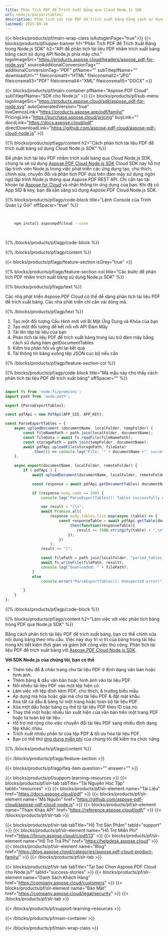 ```yaml
---
title: Phân Tích PDF để Trích Xuất Bảng qua Cloud Node.js SDK
url: nodejs/parser/tables/
description: Phân tích các tệp PDF để trích xuất bảng bằng cách sử dụng Aspose.PDF Cloud SDK cho Node.js. Nâng cao khả năng tìm kiếm và lập chỉ mục.
lastmod: 2025-09-10
---
```


{{< blocks/products/pf/main-wrap-class isAutogenPage="true">}}
{{< blocks/products/pf/upper-banner h1="Phân Tích PDF để Trích Xuất Bảng trong Node.js SDK" h2="API để phân tích tài liệu PDF nhằm trích xuất bảng bằng cách sử dụng API Node.js phía máy chủ." logoImageSrc="https://products.aspose.cloud/headers/aspose_pdf-for-node.svg" sourceAdditionalConversionTag="" additionalConversionTag="PDF" pfName="" subTitlepfName="" downloadUrl="" fileiconsmall1="HTML" fileiconsmall2="JPG" fileiconsmall3="PDF" fileiconsmall4="XML" fileiconsmall5="DOCX" >}}

{{< blocks/products/pf/main-container pfName="Aspose.PDF Cloud" subTitlepfName="SDK cho Node.js" >}}
{{< blocks/products/pf/sub-menu logoImageSrc="https://products.aspose.cloud/sdk/aspose_pdf-for-node.svg"
autoGeneratedVersion="true"
liveDemosLink="https://products.aspose.app/pdf/family/" PricingLink="https://purchase.aspose.cloud/pricing" buyLink="" docsLink="https://docs.aspose.cloud/pdf"  directDownloadLink="https://github.com/aspose-pdf-cloud/aspose-pdf-cloud-node.js" >}}

{{% blocks/products/pf/agp/content h2="Cách phân tích tài liệu PDF để trích xuất bảng sử dụng Cloud Node.js SDK" %}}

Để phân tích tài liệu PDF nhằm trích xuất bảng qua Cloud Node.js SDK, chúng ta sẽ sử dụng
[Aspose.PDF Cloud Node.js SDK](https://products.aspose.cloud/pdf/nodejs/)
Cloud SDK này hỗ trợ lập trình viên Node.js trong việc phát triển các ứng dụng tạo, chú thích, chỉnh sửa, chuyển đổi và phân tích PDF dựa trên đám mây sử dụng ngôn ngữ lập trình Node.js thông qua Aspose.PDF REST API. Chỉ cần tạo tài khoản tại [Aspose for Cloud](https://dashboard.aspose.cloud/#/apps) và nhận thông tin ứng dụng của bạn. Khi đã có App SID & key, bạn đã sẵn sàng sử dụng Aspose.PDF Cloud Node.js SDK.

{{% blocks/products/pf/agp/code-block title="Lệnh Console của Trình Quản Lý Gói" offSpacer="true" %}}

```bash

     
    npm install asposepdfcloud --save
     
     

```

{{% /blocks/products/pf/agp/code-block %}}

{{% /blocks/products/pf/agp/content %}}

{{< blocks/products/pf/agp/feature-section isGrey="true" >}}

{{% blocks/products/pf/agp/feature-section-col title="Các bước để phân tích PDF nhằm trích xuất bảng sử dụng Node.js SDK" %}}

{{% blocks/products/pf/agp/text %}}

Các nhà phát triển Aspose.PDF Cloud có thể dễ dàng phân tích tài liệu PDF để trích xuất bảng. Các nhà phát triển chỉ cần vài dòng mã.

{{% /blocks/products/pf/agp/text %}}

1. Tạo một đối tượng Cấu Hình mới với Bí Mật Ứng Dụng và Khóa của bạn
1. Tạo một đối tượng để kết nối với API Đám Mây
1. Tải lên tệp tài liệu của bạn
1. Phân tích tài liệu PDF để trích xuất bảng trong lưu trữ đám mây bằng cách sử dụng hàm getDocumentTables
1. Kiểm tra phản hồi và ghi lại kết quả
1. Tải thông tin bảng xuống tệp JSON cục bộ nếu cần

{{% /blocks/products/pf/agp/feature-section-col %}}

{{% blocks/products/pf/agp/code-block title="Mã mẫu này cho thấy cách phân tích tài liệu PDF để trích xuất bảng" offSpacer="" %}}

```js

import fs from 'node:fs/promises';
import path from 'node:path';

export {ParseExportTables};

const pdfApi = new PdfApi(APP_SID, APP_KEY);

const ParseExportTables = {
    async uploadDocument (documentName, localFolder, tempFolder) {
        const fileNamePath = path.join(localFolder, documentName);
        const fileData = await fs.readFile(fileNamePath);
        const storagePath = path.join(tempFolder, documentName);
        await pdfApi.uploadFile(storagePath, fileData)
            .then(() => console.log("File: '" + documentName +"' successfully uploaded."));
    },
    
    async export(documentName, localFolder, remoteFolder) {
        if ( pdfApi ) {
            await uploadDocument(documentName, localFolder, remoteFolder);

            const response = await pdfApi.getDocumentTables( documentName, null, remoteFolder );

            if (response.body.code == 200) {
                console.log("ParseExportTables(): Tables successfully extracted!");

                var result = "[\n";
                await Promise.all(
                    response.body.tables.list.map(async (table) => {
                        const responseTable = await pdfApi.getTable(documentName, table.id, null, remoteFolder)
                            .then(function(responseTable){
                                result += JSON.stringify(table) + ",\n\n";
                            });
                        })
                    );
                result += "]";

                const filePath = path.join(localFolder, "parsed_tables_output.json");
                await fs.writeFile(filePath, result);
                console.log("Downloaded: " + filePath);   
            }
            else
                console.error("ParseExportTables(): Unexpected error!") 

        }
    }
};
```

{{% /blocks/products/pf/agp/code-block %}}

{{% blocks/products/pf/agp/content h2="Làm việc với việc phân tích bảng trong PDF qua Node.js SDK" %}}

Bằng cách phân tích tài liệu PDF để trích xuất bảng, bạn có thể chỉnh sửa nội dung bảng theo nhu cầu. Việc này duy trì vị trí của bảng trong tài liệu trong khi tiết kiệm thời gian và giảm bớt công việc thủ công.
Phân tích tài liệu PDF để trích xuất bảng với [Aspose.PDF Cloud Node.js SDK](https://products.aspose.cloud/pdf/nodejs/).

**Với SDK Node.js của chúng tôi, bạn có thể**

+ Thêm tiêu đề & chân trang cho tài liệu PDF ở định dạng văn bản hoặc hình ảnh.
+ Thêm bảng & dấu văn bản hoặc hình ảnh vào tài liệu PDF.
+ Nối nhiều tài liệu PDF vào một tệp hiện có.
+ Làm việc với tệp đính kèm PDF, chú thích, & trường biểu mẫu.
+ Áp dụng mã hóa hoặc giải mã cho tài liệu PDF & đặt mật khẩu.
+ Xóa tất cả dấu & bảng từ một trang hoặc toàn bộ tài liệu PDF.
+ Xóa một dấu hoặc bảng cụ thể từ tài liệu PDF theo ID của nó.
+ Thay thế một hoặc nhiều lần xuất hiện của văn bản trên một trang PDF hoặc từ toàn bộ tài liệu.
+ Hỗ trợ mở rộng cho việc chuyển đổi tài liệu PDF sang nhiều định dạng tệp khác nhau.
+ Trích xuất nhiều phần tử của tệp PDF & tối ưu hóa tài liệu PDF.
+ Bạn có thể thử [ứng dụng miễn phí](https://products.aspose.app/pdf/) của chúng tôi để kiểm tra chức năng.

{{% /blocks/products/pf/agp/content %}}

{{< /blocks/products/pf/agp/feature-section >}}

{{< blocks/products/pf/agp/faq-item question="" answer="" >}}

{{< blocks/products/pf/support-learning-resources >}}
{{< blocks/products/pf/slr-tab tabTitle="Tài Nguyên Học Tập" tabId="resources" >}}
{{< blocks/products/pf/slr-element name="Tài Liệu" href="https://docs.aspose.cloud/pdf" >}}
{{< blocks/products/pf/slr-element name="Mã Nguồn" href="https://github.com/aspose-pdf-cloud/aspose-pdf-cloud-node.js" >}}
{{< blocks/products/pf/slr-element name="Tham Khảo API" href="https://reference.aspose.cloud/pdf/" >}}
{{< /blocks/products/pf/slr-tab >}}

{{< blocks/products/pf/slr-tab tabTitle="Hỗ Trợ Sản Phẩm" tabId="support" >}}
{{< blocks/products/pf/slr-element name="Hỗ Trợ Miễn Phí" href="https://forum.aspose.cloud/c/pdf/13" >}}
{{< blocks/products/pf/slr-element name="Hỗ Trợ Trả Phí" href="https://helpdesk.aspose.cloud" >}}
{{< blocks/products/pf/slr-element name="Blog" href="https://blog.aspose.cloud/categories/aspose.pdf-cloud-product-family/" >}}
{{< /blocks/products/pf/slr-tab >}}

{{< blocks/products/pf/slr-tab tabTitle="Tại Sao Chọn Aspose.PDF Cloud cho Node.js?" tabId="success-stories" >}}
{{< blocks/products/pf/slr-element name="Danh Sách Khách Hàng" href="https://company.aspose.cloud/customers" >}}
{{< blocks/products/pf/slr-element name="Bảo Mật" href="https://company.aspose.cloud/legal/security" >}}
{{< /blocks/products/pf/slr-tab >}}

{{< /blocks/products/pf/support-learning-resources >}}

{{< /blocks/products/pf/main-container >}}

{{< /blocks/products/pf/main-wrap-class >}}



